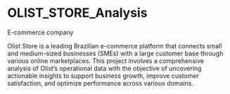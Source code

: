 # OLIST_STORE_Analysis
E-commerce company 

Olist Store is a leading Brazilian e-commerce platform that connects small and medium-sized businesses (SMEs) with a large customer base through various online marketplaces. This project involves a comprehensive analysis of Olist’s operational data with the objective of uncovering actionable insights to support business growth, improve customer satisfaction, and optimize performance across various domains.

